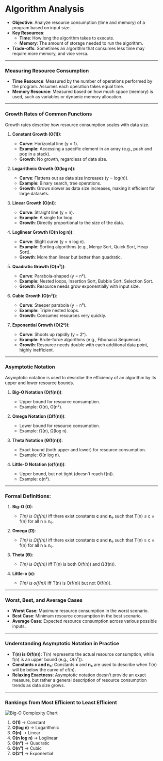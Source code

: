 # Algorithm Analysis
- **Objective**: Analyze resource consumption (time and memory) of a program based on input size.
- **Key Resources**:
  - **Time**: How long the algorithm takes to execute.
  - **Memory**: The amount of storage needed to run the algorithm.
- **Trade-offs**: Sometimes an algorithm that consumes less time may require more memory, and vice versa.

---

### **Measuring Resource Consumption**
- **Time Resource**: Measured by the number of operations performed by the program. Assumes each operation takes equal time.
- **Memory Resource**: Measured based on how much space (memory) is used, such as variables or dynamic memory allocation.

---

### **Growth Rates of Common Functions**
Growth rates describe how resource consumption scales with data size.

1. **Constant Growth (O(1))**: 
   - **Curve**: Horizontal line (y = 1).
   - **Example**: Accessing a specific element in an array (e.g., push and pop in a stack).
   - **Growth**: No growth, regardless of data size.

2. **Logarithmic Growth (O(log n))**: 
   - **Curve**: Flattens out as data size increases (y = log(n)).
   - **Example**: Binary search, tree operations.
   - **Growth**: Grows slower as data size increases, making it efficient for large datasets.

3. **Linear Growth (O(n))**: 
   - **Curve**: Straight line (y = n).
   - **Example**: A single for loop.
   - **Growth**: Directly proportional to the size of the data.

4. **Loglinear Growth (O(n log n))**: 
   - **Curve**: Slight curve (y = n log n).
   - **Example**: Sorting algorithms (e.g., Merge Sort, Quick Sort, Heap Sort).
   - **Growth**: More than linear but better than quadratic.

5. **Quadratic Growth (O(n²))**: 
   - **Curve**: Parabola-shaped (y = n²).
   - **Example**: Nested loops, Insertion Sort, Bubble Sort, Selection Sort.
   - **Growth**: Resource needs grow exponentially with input size.

6. **Cubic Growth (O(n³))**: 
   - **Curve**: Steeper parabola (y = n³).
   - **Example**: Triple nested loops.
   - **Growth**: Consumes resources very quickly.

7. **Exponential Growth (O(2ⁿ))**: 
   - **Curve**: Shoots up rapidly (y = 2ⁿ).
   - **Example**: Brute-force algorithms (e.g., Fibonacci Sequence).
   - **Growth**: Resource needs double with each additional data point, highly inefficient.

---

### **Asymptotic Notation**
Asymptotic notation is used to describe the efficiency of an algorithm by its upper and lower resource bounds.

1. **Big-O Notation (O(f(n)))**: 
   - Upper bound for resource consumption.
   - Example: O(n), O(n²).

2. **Omega Notation (Ω(f(n)))**: 
   - Lower bound for resource consumption.
   - Example: Ω(n), Ω(log n).

3. **Theta Notation (Θ(f(n)))**: 
   - Exact bound (both upper and lower) for resource consumption.
   - Example: Θ(n log n).

4. **Little-O Notation (o(f(n)))**: 
   - Upper bound, but not tight (doesn't reach f(n)).
   - Example: o(n²).

---

### **Formal Definitions**:

1. **Big-O (O)**:  
   - *T(n) is O(f(n))* iff there exist constants **c** and **n₀** such that T(n) ≤ c × f(n) for all n ≥ n₀.
   
2. **Omega (Ω)**:  
   - *T(n) is Ω(f(n))* iff there exist constants **c** and **n₀** such that T(n) ≥ c × f(n) for all n ≥ n₀.

3. **Theta (Θ)**:  
   - *T(n) is Θ(f(n))* iff T(n) is both O(f(n)) and Ω(f(n)).

4. **Little-o (o)**:  
   - *T(n) is o(f(n))* iff T(n) is O(f(n)) but not Θ(f(n)).

---

### **Worst, Best, and Average Cases**
- **Worst Case**: Maximum resource consumption in the worst scenario.
- **Best Case**: Minimum resource consumption in the best scenario.
- **Average Case**: Expected resource consumption across various possible inputs.

---

### **Understanding Asymptotic Notation in Practice**
- **T(n) is O(f(n))**: T(n) represents the actual resource consumption, while f(n) is an upper bound (e.g., O(n²)).
- **Constants c and n₀**: Constants **c** and **n₀** are used to describe when T(n) will be below the curve of cf(n).
- **Relaxing Exactness**: Asymptotic notation doesn't provide an exact measure, but rather a general description of resource consumption trends as data size grows.

---

### **Rankings from Most Efficient to Least Efficient**
![Big-O Complexity Chart](https://miro.medium.com/v2/resize:fit:1276/format:webp/0*pf4IeOADaqtJGsz7.jpeg)

1. **O(1)** → Constant
2. **O(log n)** → Logarithmic
3. **O(n)** → Linear
4. **O(n log n)** → Loglinear
5. **O(n²)** → Quadratic
6. **O(n³)** → Cubic
7. **O(2ⁿ)** → Exponential
